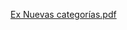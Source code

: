 [Ex Nuevas categorías.pdf](https://github.com/user-attachments/files/17502996/Ex.Nuevas.categorias.pdf)
